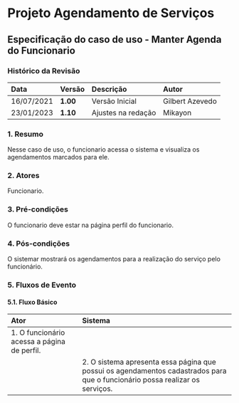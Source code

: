 # Projeto Agendamento de Serviços

## Especificação do caso de uso - Manter Agenda do Funcionario

### Histórico da Revisão 

|  Data  | Versão | Descrição | Autor |
|:-------|:-------|:----------|:------|
| 16/07/2021 | **1.00** | Versão Inicial  | Gilbert Azevedo |
| 23/01/2023 | **1.10** | Ajustes na redação  | Mikayon |

### 1. Resumo 

Nesse caso de uso, o funcionario acessa o sistema e visualiza os agendamentos marcados para ele.

### 2. Atores 

Funcionario.

### 3. Pré-condições

O funcionario deve estar na página perfil do funcionario.

### 4. Pós-condições

O sistemar mostrará os agendamentos para a realização do serviço pelo funcionário.

### 5. Fluxos de Evento

#### 5.1. Fluxo Básico 

| Ator   | Sistema |
|:-------|:--------|
| 1. O funcionário acessa a página de perfil. ||
|| 2. O sistema apresenta essa página que possui os agendamentos cadastrados para que o funcionário possa realizar os serviços.|
